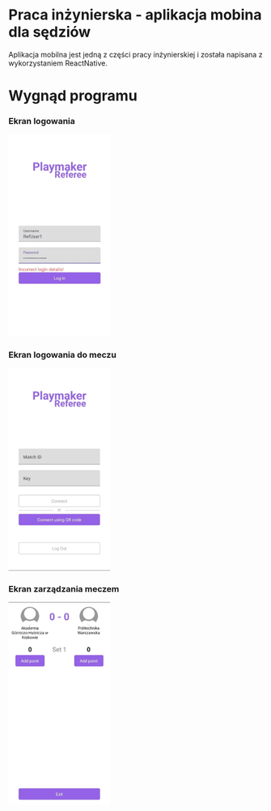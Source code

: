 # Praca inżynierska - aplikacja mobina dla sędziów

Aplikacja mobilna jest jedną z części pracy inżynierskiej i została napisana z wykorzystaniem ReactNative.

# Wygnąd programu
### Ekran logowania
<img src="screenshots/ss1.jpg" height="400">

### Ekran logowania do meczu
<img src="screenshots/ss2.jpg" height="400">

### Ekran zarządzania meczem
<img src="screenshots/ss3.jpg" height="400">